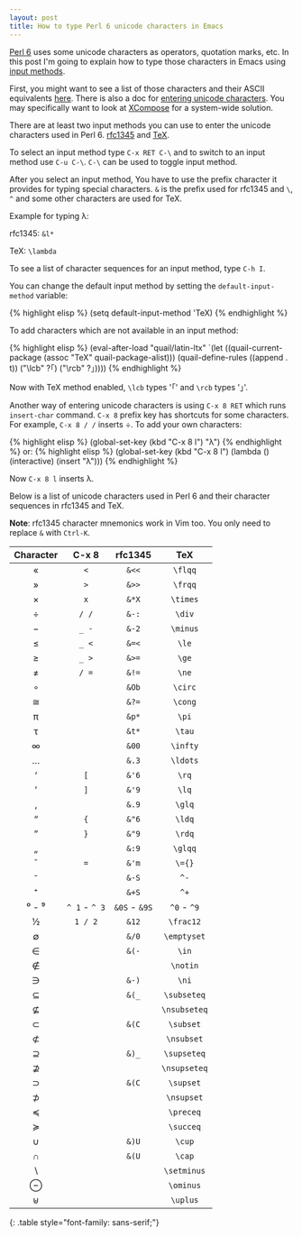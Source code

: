 ```yaml
---
layout: post
title: How to type Perl 6 unicode characters in Emacs
---
```


[Perl 6](https://perl6.org/) uses some unicode characters as operators, quotation marks, etc.
In this post I'm going to explain how to type those characters in Emacs using
[input methods](http://www.emacswiki.org/emacs/InputMethods).

First, you might want to see a list of those characters and their ASCII equivalents
[here](https://docs.perl6.org/language/unicode_texas).
There is also a doc for [entering unicode characters](https://docs.perl6.org/language/unicode_entry).
You may specifically want to look at [XCompose](https://en.wikipedia.org/wiki/Compose_key#GNU.2FLinux) for a system-wide solution.

There are at least two input methods you can use to enter the unicode characters used in Perl 6.
[rfc1345](https://tools.ietf.org/html/rfc1345) and [TeX](http://www.emacswiki.org/emacs/TeXInputMethod).

To select an input method type `C-x RET C-\` and to switch to an input method use `C-u C-\`.
`C-\` can be used to toggle input method.

After you select an input method, You have to use the prefix character it provides for typing special characters.
`&` is the prefix used for rfc1345 and `\`, `^` and some other characters are used for TeX.

Example for typing λ:

rfc1345: `&l*`

TeX: `\lambda`

To see a list of character sequences for an input method, type `C-h I`.

You can change the default input method by setting the `default-input-method` variable:

{% highlight elisp %}
(setq default-input-method 'TeX)
{% endhighlight %}

To add characters which are not available in an input method:

{% highlight elisp %}
(eval-after-load "quail/latin-ltx"
  `(let ((quail-current-package (assoc "TeX" quail-package-alist)))
     (quail-define-rules ((append . t))
                         ("\\lcb" ?｢)
                         ("\\rcb" ?｣))))
{% endhighlight %}

Now with TeX method enabled, `\lcb` types '｢' and `\rcb` types '｣'.

Another way of entering unicode characters is using `C-x 8 RET` which runs `insert-char` command.
`C-x 8` prefix key has shortcuts for some characters. For example, `C-x 8 / /` inserts ÷. To add your own characters:

{% highlight elisp %}
(global-set-key (kbd "C-x 8 l") "λ")
{% endhighlight %}
or:
{% highlight elisp %}
(global-set-key (kbd "C-x 8 l") (lambda () (interactive) (insert "λ")))
{% endhighlight %}

Now `C-x 8 l` inserts λ.

Below is a list of unicode characters used in Perl 6 and their character sequences in rfc1345 and TeX.

**Note**: rfc1345 character mnemonics work in Vim too. You only need to replace `&` with `Ctrl-K`.

| Character | C-x 8 | rfc1345 | TeX |
|:---------:|:-----:|:-------:|:---:|
| «  | `<` | `&<<` | `\flqq` |
| »  | `>` | `&>>` | `\frqq` |
| ×  | `x` | `&*X` | `\times` |
| ÷  | `/ /` | `&-:` | `\div` |
| −  | `_ -` | `&-2` | `\minus` |
| ≤  | `_ <` | `&=<` | `\le` |
| ≥  | `_ >` | `&>=` | `\ge` |
| ≠  | `/ =` | `&!=` | `\ne` |
| ∘  |   | `&Ob` | `\circ` |
| ≅  |   | `&?=` | `\cong` |
| π  |   | `&p*` | `\pi` |
| τ  |   | `&t*` | `\tau` |
| ∞  |   | `&00` | `\infty` |
| …  |   | `&.3` | `\ldots` |
| ‘  | `[` | `&'6` | `\rq` |
| ’  | `]` | `&'9` | `\lq` |
| ‚  |   | `&.9` | `\glq` |
| “  | `{` | `&"6` | `\ldq` |
| ”  | `}` | `&"9` | `\rdq` |
| „  |   | `&:9` | `\glqq` |
| ¯  | `=` | `&'m` | `\={}` |
| ⁻  |   | `&-S` | `^-` |
| ⁺  |   | `&+S` | `^+` |
| ⁰ - ⁹ | `^ 1` - `^ 3` | `&0S` - `&9S` | `^0` - `^9` |
| ½  | `1 / 2` | `&12` | `\frac12` |
| ∅  |   | `&/0` | `\emptyset` |
| ∈  |   | `&(-` | `\in` |
| ∉  |   |       | `\notin` |
| ∋  |   | `&-)` | `\ni` |
| ⊆  |   | `&(_` | `\subseteq` |
| ⊈  |   |       | `\nsubseteq` |
| ⊂  |   | `&(C` | `\subset` |
| ⊄  |   |       | `\nsubset` |
| ⊇  |   | `&)_` | `\supseteq` |
| ⊉  |   |       | `\nsupseteq` |
| ⊃  |   | `&(C` | `\supset` |
| ⊅  |   |       | `\nsupset` |
| ≼  |   |       | `\preceq` |
| ≽  |   |       | `\succeq` |
| ∪  |   | `&)U` | `\cup` |
| ∩  |   | `&(U` | `\cap` |
| ∖  |   |       | `\setminus` |
| ⊖  |   |       | `\ominus` |
| ⊎  |   |       | `\uplus` |
{: .table style="font-family: sans-serif;"}